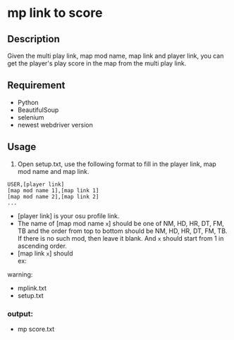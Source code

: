 # mp link to score

## Description
Given the multi play link, map mod name, map link and player link, you can get the player's play score in the map from the multi play link.

## Requirement
* Python
* BeautifulSoup
* selenium
* newest webdriver version

## Usage
1. Open setup.txt, use the following format to fill in the player link, map mod name and map link.  
```
USER,[player link]
[map mod name 1],[map link 1]  
[map mod name 2],[map link 2]  
...   
```
* [player link] is your osu profile link.  
* The name of [map mod name `x`] should be one of NM, HD, HR, DT, FM, TB and the order from top to bottom should be NM, HD, HR, DT, FM, TB. If there is no such mod, then leave it blank. And `x` should start from 1 in ascending order.
* [map link `x`] should  
ex:

warning: 

* mplink.txt
* setup.txt
### output:
* mp score.txt

